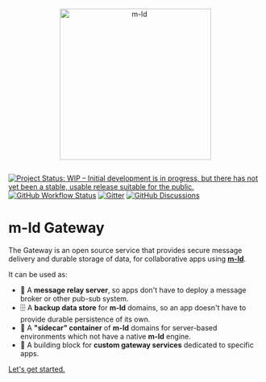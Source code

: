 <pre></pre>
<!--suppress HtmlDeprecatedAttribute -->
<p align="center">
  <a href="https://m-ld.org/">
    <picture>
      <!--suppress HtmlUnknownTarget -->
      <source media="(prefers-color-scheme: light)" srcset="https://m-ld.org/m-ld.svg"/>
      <!--suppress HtmlUnknownTarget -->
      <source media="(prefers-color-scheme: dark)" srcset="https://m-ld.org/m-ld.inverse.svg"/>
      <img alt="m-ld" src="https://m-ld.org/m-ld.svg" width="300em" />
    </picture>
  </a>
</p>
<pre></pre>

[![Project Status: WIP – Initial development is in progress, but there has not yet been a stable, usable release suitable for the public.](https://www.repostatus.org/badges/latest/wip.svg)](https://www.repostatus.org/#wip)
[![GitHub Workflow Status](https://img.shields.io/github/actions/workflow/status/m-ld/m-ld-gateway/node.js.yml?branch=main)](https://github.com/m-ld/m-ld-js/actions)
[![Gitter](https://img.shields.io/gitter/room/m-ld/community)](https://gitter.im/m-ld/community)
[![GitHub Discussions](https://img.shields.io/github/discussions/m-ld/m-ld-spec)](https://github.com/m-ld/m-ld-spec/discussions)

# m-ld Gateway

The Gateway is an open source service that provides secure message delivery
and durable storage of data, for collaborative apps using [**m-ld**](https://m-ld.org/).

It can be used as:
- 📨 A **message relay server**, so apps don't have to deploy a message broker or other pub-sub system.
- 🗄 A **backup data store** for **m-ld** domains, so an app doesn't have to provide durable persistence of its own.
- 📠 A **"sidecar" container** of **m-ld** domains for server-based environments which not have a native **m-ld** engine.
- 🧱 A building block for **custom gateway services** dedicated to specific apps.

[Let's get started.](doc/getting-started.md)